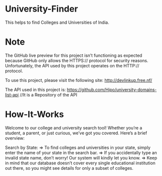 # University-Finder
This helps to find Colleges and Universities of India.

# Note
The GitHub live preview for this project isn’t functioning as expected because GitHub only allows the HTTPS:// protocol for security reasons. Unfortunately, the API used by this project operates on the HTTP:// protocol.

To use this project, please visit the following site: http://devlinkup.free.nf/

The API used in this project is: https://github.com/Hipo/university-domains-list-api  //It is a Repository of the API

# How-It-Works
Welcome to our college and university search tool! Whether you’re a student, a parent, or just curious, we’ve got you covered. Here’s a brief overview:

Search by State:
=> To find colleges and universities in your state, simply enter the name of your state in the search bar.
=> If you accidentally type an invalid state name, don’t worry! Our system will kindly let you know.
=> Keep in mind that our database doesn’t cover every single educational institution out there, so you might see details for only a subset of colleges.
